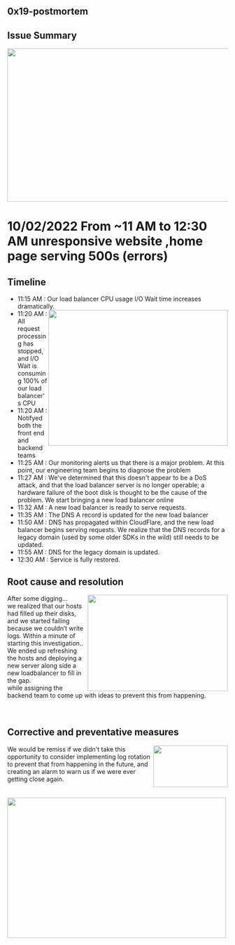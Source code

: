 ## 0x19-postmortem

## Issue Summary
<img align="center" src="https://www.dreamhost.com/blog/wp-content/uploads/2021/01/81a0988c-0010-4f7e-9479-5f67455c26ce_How20to20Fix20the2050020Internal20Server20Error20in20WordPress20copy-750x498.jpg" width="520" height="350" />

# 10/02/2022 From ~11 AM to 12:30 AM  unresponsive website ,home page serving 500s (errors)

## Timeline
- 11:15 AM : Our load balancer CPU usage I/O Wait time increases dramatically. <img align="right" src="https://i.stack.imgur.com/7JkJo.png" width="410" height="310" />
- 11:20 AM : All request processing has stopped, and I/O Wait is consuming 100% of our load balancer's CPU
- 11:20 AM : Notifyed both the front end and backend teams
- 11:25 AM : Our monitoring alerts us that there is a major problem. At this point, our engineering team begins to diagnose the problem
- 11:27 AM : We've determined that this doesn't appear to be a DoS attack, and that the load balancer server is no longer operable; a hardware failure of the boot disk is thought to be the cause of the problem. We start bringing a new load balancer online
- 11:32 AM : A new load balancer is ready to serve requests.
- 11:35 AM : The DNS A record is updated for the new load balancer
- 11:50 AM :  DNS has propagated within CloudFlare, and the new load balancer begins serving requests. We realize that the DNS records for a legacy domain (used by some older SDKs in the wild) still needs to be updated.
- 11:55 AM : DNS for the legacy domain is updated.
- 12:30 AM : Service is fully restored.

## Root cause and resolution
<img align="right" src="https://cdn.discordapp.com/attachments/869759065100795964/1026237594301906975/unknown.png" width="320" height="220" />
After some digging...</br> 
we realized that our hosts had filled up their disks, and we started failing because we couldn’t write logs. Within a minute of starting this investigation..</br> 
We ended up refreshing the hosts and deploying  a new server along side a new loadbalancer to fill in the gap. </br> 
while assigning the backend team to come up with ideas to prevent this from happening. 
<br/>
<br/>
<br/>

## Corrective and preventative measures
<img align="right" src="https://cdn.discordapp.com/attachments/869759065100795964/1026237901333348484/1_rqEFd7NG4MjOXdDuo_xttg.png" width="170" height="95" />
We would be remiss if we didn't take this opportunity to consider implementing log rotation to prevent that from happening in the future, and creating an alarm to warn us if we were ever getting close again. </br>
<br/>
<br/>
<img align="center" src="https://www.tecmint.com/wp-content/uploads/2016/08/Log-Files-in-Debian.png" width="500" height="320" />


